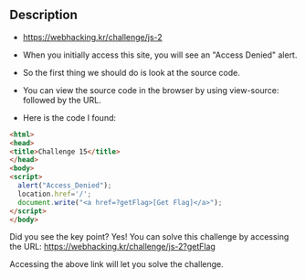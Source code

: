 ## Description
- https://webhacking.kr/challenge/js-2

- When you initially access this site, you will see an "Access Denied" alert.

- So the first thing we should do is look at the source code.

- You can view the source code in the browser by using view-source: followed by the URL.

- Here is the code I found:
```html
<html>
<head>
<title>Challenge 15</title>
</head>
<body>
<script>
  alert("Access_Denied");
  location.href='/';
  document.write("<a href=?getFlag>[Get Flag]</a>");
</script>
</body>
```

Did you see the key point? Yes! You can solve this challenge by accessing the URL:
https://webhacking.kr/challenge/js-2?getFlag

Accessing the above link will let you solve the challenge.


